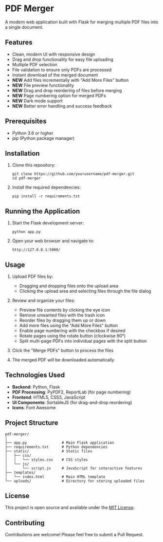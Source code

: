 # PDF Merger

A modern web application built with Flask for merging multiple PDF files into a single document.

## Features

- Clean, modern UI with responsive design
- Drag and drop functionality for easy file uploading
- Multiple PDF selection
- File validation to ensure only PDFs are processed
- Instant download of the merged document
- **NEW** Add files incrementally with "Add More Files" button
- **NEW** File preview functionality
- **NEW** Drag and drop reordering of files before merging
- **NEW** Page numbering option for merged PDFs
- **NEW** Dark mode support
- **NEW** Better error handling and success feedback

## Prerequisites

- Python 3.6 or higher
- pip (Python package manager)

## Installation

1. Clone this repository:

   ```
   git clone https://github.com/yourusername/pdf-merger.git
   cd pdf-merger
   ```

2. Install the required dependencies:
   ```
   pip install -r requirements.txt
   ```

## Running the Application

1. Start the Flask development server:

   ```
   python app.py
   ```

2. Open your web browser and navigate to:
   ```
   http://127.0.0.1:5000/
   ```

## Usage

1. Upload PDF files by:

   - Dragging and dropping files onto the upload area
   - Clicking the upload area and selecting files through the file dialog

2. Review and organize your files:

   - Preview file contents by clicking the eye icon
   - Remove unwanted files with the trash icon
   - Reorder files by dragging them up or down
   - Add more files using the "Add More Files" button
   - Enable page numbering with the checkbox if desired
   - Rotate pages using the rotate button (clockwise 90°)
   - Split multi-page PDFs into individual pages with the split button

3. Click the "Merge PDFs" button to process the files

4. The merged PDF will be downloaded automatically

## Technologies Used

- **Backend**: Python, Flask
- **PDF Processing**: PyPDF2, ReportLab (for page numbering)
- **Frontend**: HTML5, CSS3, JavaScript
- **UI Components**: SortableJS (for drag-and-drop reordering)
- **Icons**: Font Awesome

## Project Structure

```
pdf-merger/
│
├── app.py                # Main Flask application
├── requirements.txt      # Python dependencies
├── static/               # Static files
│   ├── css/
│   │   └── styles.css    # CSS styles
│   └── js/
│       └── script.js     # JavaScript for interactive features
├── templates/
│   └── index.html        # Main HTML template
└── uploads/              # Directory for storing uploaded files
```

## License

This project is open source and available under the [MIT License](LICENSE).

## Contributing

Contributions are welcome! Please feel free to submit a Pull Request.
